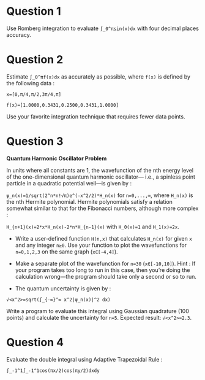 # Question 1
Use Romberg integration to evaluate  `∫_0^πsin(x)dx` with four decimal places accuracy.

# Question 2
Estimate `∫_0^πf(x)dx` as accurately as possible, where `f(x)` is defined by the following data :

`x=[0,π/4,π/2,3π/4,π]`

`f(x)=[1.0000,0.3431,0.2500,0.3431,1.0000]`

Use your favorite integration technique that requires fewer data points.

# Question 3
**Quantum Harmonic Oscillator Problem**

In units where all constants are 1, the wavefunction of the nth energy level of the one-dimensional quantum harmonic oscillator—
i.e., a spinless point particle in a quadratic potential well—is given by :

`ψ_n(x)=1/sqrt(2^n*n!√π)e^(-x^2/2)*H_n(x)`
for `n=0,...,∞`, where `H_n(x)` is the nth Hermite polynomial. Hermite polynomials satisfy a relation
somewhat similar to that for the Fibonacci numbers, although more complex :

`H_{n+1}(x)=2*x*H_n(x)-2*n*H_{n-1}(x)`
with `H_0(x)=1` and `H_1(x)=2x`.

- Write a user-defined function `H(n,x)` that calculates `H_n(x)` for given `x` and any integer `n≥0`. Use your function to plot the wavefunctions for `n=0,1,2,3` on the same graph (`x∈[-4,4]`).

- Make a separate plot of the wavefunction for `n=30` (`x∈[-10,10]`). Hint : If your
program takes too long to run in this case, then you’re doing the calculation wrong—the program
should take only a second or so to run.

- The quantum uncertainty is given by :

`√<x^2>=sqrt(∫_{-∞}^∞ x^2|ψ_n(x)|^2 dx)`

Write a program to evaluate this integral using Gaussian quadrature (100 points) and calculate the uncertainty for `n=5`. Expected result: `√<x^2>≈2.3`.

# Question 4
Evaluate the double integral using Adaptive Trapezoidal Rule :

`∫_-1^1∫_-1^1cos(πx/2)cos(πy/2)dxdy`
